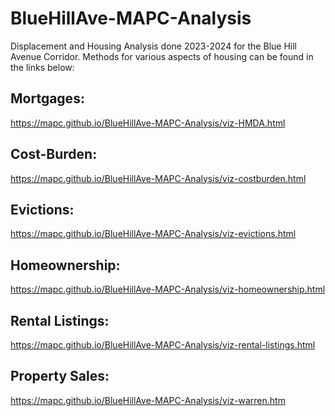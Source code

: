 # BlueHillAve-MAPC-Analysis
Displacement and Housing Analysis done 2023-2024 for the Blue Hill Avenue Corridor. Methods for various aspects of housing can be found in the links below: 

## Mortgages: 
<a href="https://mapc.github.io/BlueHillAve-MAPC-Analysis/viz-HMDA.html">
  https://mapc.github.io/BlueHillAve-MAPC-Analysis/viz-HMDA.html
</a>

## Cost-Burden:
<a href= "https://mapc.github.io/BlueHillAve-MAPC-Analysis/viz-costburden.html">
https://mapc.github.io/BlueHillAve-MAPC-Analysis/viz-costburden.html</a>

## Evictions:
<a href = "https://mapc.github.io/BlueHillAve-MAPC-Analysis/viz-evictions.html">
https://mapc.github.io/BlueHillAve-MAPC-Analysis/viz-evictions.html</a>

## Homeownership:
<a href = "https://mapc.github.io/BlueHillAve-MAPC-Analysis/viz-homeownership.html">
https://mapc.github.io/BlueHillAve-MAPC-Analysis/viz-homeownership.html</a>

## Rental Listings:
<a href = "https://mapc.github.io/BlueHillAve-MAPC-Analysis/viz-rental-listings.html">
https://mapc.github.io/BlueHillAve-MAPC-Analysis/viz-rental-listings.html
</a>

## Property Sales: 
<a href = "https://mapc.github.io/BlueHillAve-MAPC-Analysis/viz-warren.html">
https://mapc.github.io/BlueHillAve-MAPC-Analysis/viz-warren.htm
  <a/>
